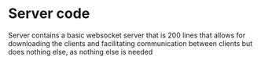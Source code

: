 # Server code
Server contains a basic websocket server that is 200 lines that allows for downloading the clients and facilitating communication between clients but does nothing else, as nothing else is needed

